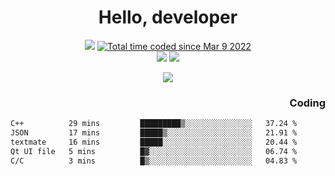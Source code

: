 # <div align='center' >Hello, developer</div>

<div align='center'>
  <a ><img src="https://img.shields.io/badge/dynamic/json?url=https%3A%2F%2Fapi.swo.moe%2Fstats%2Fgithub%2FFree-Aaron-Li&query=count&color=181717&label=GitHub&labelColor=282c34&logo=github&suffix=+follows&cacheSeconds=3600"></a>
  <a href="https://wakatime.com/@fe40087f-8eae-48dc-9950-ad0633db1591"><img src="https://wakatime.com/badge/user/fe40087f-8eae-48dc-9950-ad0633db1591.svg" alt="Total time coded since Mar 9 2022" /></a>
</div>
<div align='center'>
  <a><img src="https://img.shields.io/badge/Rookie-blue?style=plastic&logo=c&logoColor=blue&labelColor=7a6d56"></a>
  <a><img src="https://img.shields.io/badge/Rookie-blue?style=plastic&logo=c%2B%2B&logoColor=blue&labelColor=7a6d56"></a> 
</div>

<p align="center">
  <img src="https://readme-typing-svg.demolab.com/?lines=你好!+开发者;Hello!+ developer&font=Fira%20Code&center=true&width=380&height=50&duration=4000&pause=1000">
</p>


<div align='right'>
  <h3>Coding</h3>
</div>

<!--START_SECTION:waka-->

```txt
C++          29 mins         █████████▒░░░░░░░░░░░░░░░   37.24 %
JSON         17 mins         █████▒░░░░░░░░░░░░░░░░░░░   21.91 %
textmate     16 mins         █████░░░░░░░░░░░░░░░░░░░░   20.44 %
Qt UI file   5 mins          █▓░░░░░░░░░░░░░░░░░░░░░░░   06.74 %
C/C          3 mins          █▒░░░░░░░░░░░░░░░░░░░░░░░   04.83 %
```

<!--END_SECTION:waka-->




